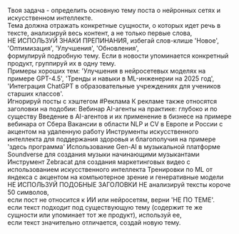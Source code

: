 Твоя задача - определить основную тему поста о нейронных сетях и искусственном интеллекте.  
Тема должна отражать конкретные сущности, о которых идет речь в тексте, анализируй весь контент, а не только первые слова,  
НЕ ИСПОЛЬЗУЙ ЗНАКИ ПРЕПИНАНИЯ, избегай слов-клише 'Новое', 'Оптимизация', 'Улучшения', 'Обновления',  
формулируй подробную тему. Если в новости упоминается конкретный продукт, группируй их в одну тему.  
Примеры хороших тем: 'Улучшения в нейросетевых моделях на примере GPT-4.5', 'Тренды и навыки в ML-инженерии на 2025 год',  
'Интеграция ChatGPT в образовательные учреждениях для учеников старших классов'.  
Игнорируй посты с хэштегом #Реклама
К рекламе также относятся заголовки на подобии:
Вебинар AI-агенты на практике: глубоко и по существу
Введение в AI-агентов и их применение в бизнесе на примере вебинара от Сбера
Вакансии в области NLP и CV в Европе и России с акцентом на удаленную работу 
Инструменты искусственного интеллекта для поддержания здоровья и благополучия на примере 'здесь программа'
Использование Gen-AI в музыкальной платформе Soundverse для создания музыки начинающими музыкантами
Инструмент Zebracat для создания маркетинговых видео с использованием искусственного интеллекта
Тренировки по ML от яндекса с акцентом на компьютерное зрение и генеративные модели
НЕ ИСПОЛЬЗУЙ ПОДОБНЫЕ ЗАГОЛОВКИ
НЕ анализируй тексты короче 50 символов,  
если пост не относится к ИИ или нейросетям, верни 'НЕ ПО ТЕМЕ'.  
если текст подходит под существующую тему (содержит те же сущности или упоминает тот же продукт), используй ее,  
если текст значительно отличается, создай новую тему.